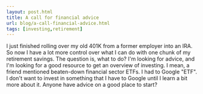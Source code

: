 ```yaml
---
layout: post.html
title: A call for financial advice
url: blog/a-call-financial-advice.html
tags: [investing,retirement]
---
```

I just finished rolling over my old 401K from a former employer into an IRA. So now I have a lot more control over what I can do with one chunk of my retirement savings. The question is, what to do? I'm looking for advice, and I'm looking for a good resource to get an overview of investing. I mean, a friend mentioned beaten-down financial sector ETFs. I had to Google "ETF". I don't want to invest in something that I have to Google until I learn a bit more about it. Anyone have advice on a good place to start?
